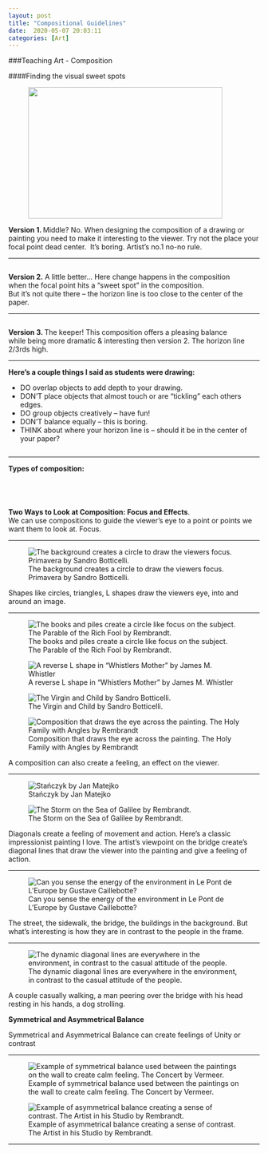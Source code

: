 ```yaml
---
layout: post
title: "Compositional Guidelines"
date:  2020-05-07 20:03:11
categories: [Art]	
---
```


###Teaching Art - Composition

####Finding the visual sweet spots



<div class="madtinker_main"><figure class="aligncenter size-large is-resized"><img src="https://s3.amazonaws.com/image-control-storage/2020/04/21132839/ruleofthirds2.jpg" alt="" class="wp-image-56911" width="389" height="263"/></figure></div>



<p><strong>Version 1. </strong>Middle? No. When designing the composition of a drawing or<br>painting you need to make it interesting to the viewer. Try not the place your focal point dead center. &nbsp;It&#8217;s boring. Artist&#8217;s no.1 no-no rule.</p>

---

<div class="madtinker_main"><figure class="aligncenter size-large"><img src="https://s3.amazonaws.com/image-control-storage/2020/04/21133016/ruleofthirds3-1.jpg" alt="" class="wp-image-56913"/></figure></div>



<p><strong>Version 2.</strong> A little better…&nbsp;Here change happens in the composition<br>when the focal point hits a &#8220;sweet spot&#8221; in the composition.<br>But it&#8217;s not quite there &#8211; the horizon line is too close to the center of the paper.&nbsp;</p>

---

<div class="madtinker_main"><figure class="aligncenter size-large"><img src="https://s3.amazonaws.com/image-control-storage/2020/04/21133047/ruleofthirds4.jpg" alt="" class="wp-image-56914"/></figure></div>



<p><strong>Version 3. </strong>The keeper! This composition offers a pleasing balance<br>while being more dramatic &amp; interesting then version 2. The horizon line 2/3rds high.&nbsp;&nbsp;</p>

---

<p><strong>Here&#8217;s a couple things I said as students were drawing:&nbsp;</strong></p>



<ul><li>DO&nbsp;overlap objects to add depth to your drawing.&nbsp;</li><li>DON&#8217;T place objects that almost touch or are &#8220;tickling&#8221;&nbsp;each others edges.&nbsp;</li><li>DO group objects&nbsp;creatively &#8211; have fun!</li><li>DON&#8217;T&nbsp;balance equally &#8211; this is boring.</li><li>THINK about where your horizon line is &#8211; should it be in the center of your paper?&nbsp;</li></ul>



<figure class="wp-block-image is-style-default"><a href="http://3.bp.blogspot.com/-P4aRqUhFHAk/U41Vu8Cx7uI/AAAAAAAAIP8/B9dIKmwXfDA/s1600/photo.JPG" data-slb-active="1" data-slb-asset="864750411" data-slb-group="56909"><img src="https://s3.amazonaws.com/image-control-storage/2020/04/21140333/photo-5.jpg" alt=""/></a></figure>

---

<p><strong>Types of composition:&nbsp;</strong></p>



<div class="madtinker_main"><figure class="aligncenter"><a href="http://4.bp.blogspot.com/-311OMpVcDYw/U411ivLLdDI/AAAAAAAAIQU/4mhrFsBkX1U/s1600/Scan+1.jpeg" data-slb-active="1" data-slb-asset="1070783798" data-slb-group="56909"><img src="https://s3.amazonaws.com/image-control-storage/2020/04/21140335/Scan1-2.jpeg" alt=""/></a></figure></div>



<div class="madtinker_main"><figure class="aligncenter size-large"><img src="https://s3.amazonaws.com/image-control-storage/2020/04/21133730/Compositiontypeexamples.jpg" alt="" class="wp-image-56916"/></figure></div>



<div class="madtinker_main"><figure class="aligncenter size-large"><img src="https://s3.amazonaws.com/image-control-storage/2020/04/21133740/8103a6f75fbcf372aa60fa9839dd0d4d.jpg" alt="" class="wp-image-56917"/></figure></div>



<div class="madtinker_main"><figure class="aligncenter size-large"><img src="https://s3.amazonaws.com/image-control-storage/2020/04/21134527/079c9a56f48ea6231fd366ea208dbde9-1.jpg" alt="" class="wp-image-56919"/></figure></div>



<p><strong>Two Ways to Look at Composition: Focus and Effects</strong>.<br>We can use compositions to guide the viewer&#8217;s eye to a point or points we want them to look at. Focus.</p>

---

<div class="madtinker_main"><figure class="aligncenter"><img src="https://s3.amazonaws.com/image-control-storage/2020/04/21140337/Botticelli-primavera-02-2.jpg" alt="The background creates a circle to draw the viewers focus. Primavera by Sandro Botticelli."/><figcaption>The background creates a circle to draw the viewers focus. Primavera by Sandro Botticelli.</figcaption></figure></div>



<p>Shapes like circles, triangles, L shapes draw the viewers eye, into and around an image.</p>

---

<div class="madtinker_main"><figure class="aligncenter"><img src="https://s3.amazonaws.com/image-control-storage/2020/04/21140341/Rembrandt_-_The_Parable_of_the_Rich_Fool-02-2.jpg" alt="The books and piles create a circle like focus on the subject. The Parable of the Rich Fool by Rembrandt."/><figcaption>The books and piles create a circle like focus on the subject. The Parable of the Rich Fool by Rembrandt.</figcaption></figure></div>



<div class="madtinker_main"><figure class="aligncenter"><img src="https://s3.amazonaws.com/image-control-storage/2020/04/21140342/Whistlers_Mother_high_res-02-2.jpg" alt="A reverse L shape in “Whistlers Mother” by James M. Whistler"/><figcaption>A reverse L shape in “Whistlers Mother” by James M. Whistler</figcaption></figure></div>



<div class="madtinker_main"><figure class="aligncenter"><img src="https://s3.amazonaws.com/image-control-storage/2020/04/21140344/Sandro_Botticelli_-_The_Virgin_and_Child_28The_Madonna_of_the_Book29_-_Google_Art_Project-02-2.jpg" alt="The Virgin and Child by Sandro Botticelli."/><figcaption>The Virgin and Child by Sandro Botticelli.</figcaption></figure></div>



<div class="madtinker_main"><figure class="aligncenter"><img src="https://s3.amazonaws.com/image-control-storage/2020/04/21140345/painting-2398436_1920-05-2.jpg" alt="Composition that draws the eye across the painting. The Holy Family with Angles by Rembrandt"/><figcaption>Composition that draws the eye across the painting. The Holy Family with Angles by Rembrandt</figcaption></figure></div>



<p>A composition can also create a feeling, an effect on the viewer.</p>

---

<figure class="madtinker_main"><img src="https://s3.amazonaws.com/image-control-storage/2020/04/21140347/Jan_Matejko2C_StanCC81czyk-2.jpg" alt="Stańczyk by Jan Matejko"/><figcaption>Stańczyk by Jan Matejko</figcaption></figure>



<figure class="madtinker_main"><img src="https://s3.amazonaws.com/image-control-storage/2020/04/21140348/Rembrandt_Christ_in_the_Storm_on_the_Lake_of_Galilee-2.jpg" alt="The Storm on the Sea of Galilee by Rembrandt."/><figcaption>The Storm on the Sea of Galilee by Rembrandt.</figcaption></figure>



<p>Diagonals create a feeling of movement and action. Here’s a classic impressionist painting I love. The artist&#8217;s viewpoint on the bridge create’s diagonal lines that draw the viewer into the painting and give a feeling of action.</p>

---

<figure class="madtinker_main"><img src="https://s3.amazonaws.com/image-control-storage/2020/04/21140349/Painting-01-2.jpg" alt="Can you sense the energy of the environment in Le Pont de L’Europe by Gustave Caillebotte?"/><figcaption>Can you sense the energy of the environment in Le Pont de L’Europe by Gustave Caillebotte?</figcaption></figure>



<p>The street, the sidewalk, the bridge, the buildings in the background. But what’s interesting is how they are in contrast to the people in the frame.</p>

---

<figure class="madtinker_main"><img src="https://s3.amazonaws.com/image-control-storage/2020/04/21140351/Painting-06-2.jpg" alt="The dynamic diagonal lines are everywhere in the environment, in contrast to the casual attitude of the people."/><figcaption>The dynamic diagonal lines are everywhere in the environment, in contrast to the casual attitude of the people.</figcaption></figure>



<p>A couple casually walking, a man peering over the bridge with his head resting in his hands, a dog strolling.</p>



<p><strong>Symmetrical and Asymmetrical Balance</strong></p>



<p>Symmetrical and Asymmetrical Balance can create feelings of Unity or contrast</p>

---

<figure class="madtinker_main"><img src="https://s3.amazonaws.com/image-control-storage/2020/04/21140355/Vermeer_The_concert-2.jpeg" alt="Example of symmetrical balance used between the paintings on the wall to create calm feeling. The Concert by Vermeer."/><figcaption>Example of symmetrical balance used between the paintings on the wall to create calm feeling. The Concert by Vermeer.</figcaption></figure>



<figure class="madtinker_main"><img src="https://s3.amazonaws.com/image-control-storage/2020/04/21140357/Rembrandt_The_Artist_in_his_studio-03-2.jpg" alt="Example of asymmetrical balance creating a sense of contrast. The Artist in his Studio by Rembrandt."/><figcaption>Example of asymmetrical balance creating a sense of contrast. The Artist in his Studio by Rembrandt.</figcaption></figure>

---